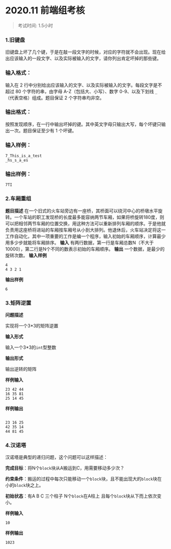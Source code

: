 2020.11 前端组考核
===

> 考试时间: 1.5小时

### 1.旧键盘

旧键盘上坏了几个键，于是在敲一段文字的时候，对应的字符就不会出现。现在给出应该输入的一段文字、以及实际被输入的文字，请你列出肯定坏掉的那些键。

### 输入格式：

输入在 2 行中分别给出应该输入的文字、以及实际被输入的文字。每段文字是不超过 80 个字符的串，由字母 A-Z（包括大、小写）、数字 0-9、以及下划线 `_`（代表空格）组成。题目保证 2 个字符串均非空。

### 输出格式：

按照发现顺序，在一行中输出坏掉的键。其中英文字母只输出大写，每个坏键只输出一次。题目保证至少有 1 个坏键。

### 输入样例：

```in
7_This_is_a_test
_hs_s_a_es
```

### 输出样例：

```out
7TI
```

### 2.车厢重组

**题目描述**
在一个旧式的火车站旁边有一座桥，其桥面可以绕河中心的桥墩水平旋转。一个车站的职工发现桥的长度最多能容纳两节车厢，如果将桥旋转180度，则可以把相邻两节车厢的位置交换，用这种方法可以重新排列车厢的顺序。于是他就负责用这座桥将进站的车厢按车厢号从小到大排列。他退休后，火车站决定将这一工作自动化，其中一项重要的工作是编一个程序，输入初始的车厢顺序，计算最少用多少步就能将车厢排序。
**输入**
有两行数据，第一行是车厢总数N（不大于10000），第二行是N个不同的数表示初始的车厢顺序。
**输出**
一个数据，是最少的旋转次数。
**输入样例**

```
4
4 3 2 1
```

**输出样例**

```
6
```

### 3.矩阵逆置

**问题描述**

实现将一个3*3的矩阵逆置

**输入形式**

输入一个3*3的`int`型整数

**输出形式**

输出逆转的矩阵

**样例输入**

```
23 42 44
16 35 81
25 14 45
```

**样例输出**

```

23 16 25
42 35 14
44 81 45
```

### 4.汉诺塔

汉诺塔是典型的递归问题，这个问题可以这样描述：

**完成目标**：将N个`block`块从A搬运到C，用需要移动多少次？

**约束条件**：搬运的过程中每次只能移动一个`block`块，且不能出现大的`block`块在小的`block`块之上。

**初始状态**：有A B C 三个柱子 N个`block`在A柱上 且每个`block`块从下而上依次变小。

**样例输入**

```
10
```

**样例输出**

```
1023
```

